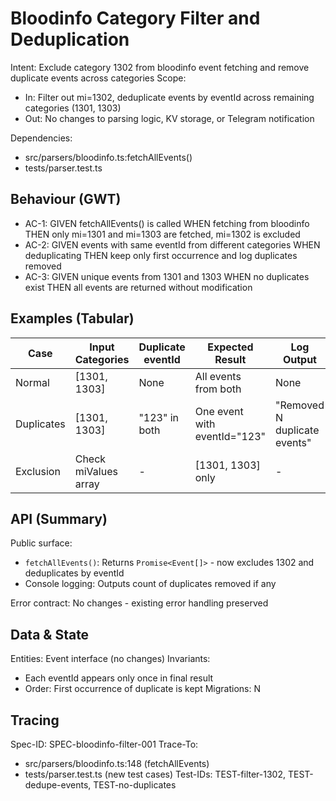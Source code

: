 # Bloodinfo Category Filter and Deduplication

Intent: Exclude category 1302 from bloodinfo event fetching and remove duplicate events across categories
Scope:
- In: Filter out mi=1302, deduplicate events by eventId across remaining categories (1301, 1303)
- Out: No changes to parsing logic, KV storage, or Telegram notification

Dependencies:
- src/parsers/bloodinfo.ts:fetchAllEvents()
- tests/parser.test.ts

## Behaviour (GWT)

- AC-1: GIVEN fetchAllEvents() is called WHEN fetching from bloodinfo THEN only mi=1301 and mi=1303 are fetched, mi=1302 is excluded
- AC-2: GIVEN events with same eventId from different categories WHEN deduplicating THEN keep only first occurrence and log duplicates removed
- AC-3: GIVEN unique events from 1301 and 1303 WHEN no duplicates exist THEN all events are returned without modification

## Examples (Tabular)

| Case | Input Categories | Duplicate eventId | Expected Result | Log Output |
|---|---|---|---|---|
| Normal | [1301, 1303] | None | All events from both | None |
| Duplicates | [1301, 1303] | "123" in both | One event with eventId="123" | "Removed N duplicate events" |
| Exclusion | Check miValues array | - | [1301, 1303] only | - |

## API (Summary)

Public surface:
- `fetchAllEvents()`: Returns `Promise<Event[]>` - now excludes 1302 and deduplicates by eventId
- Console logging: Outputs count of duplicates removed if any

Error contract: No changes - existing error handling preserved

## Data & State

Entities: Event interface (no changes)
Invariants:
- Each eventId appears only once in final result
- Order: First occurrence of duplicate is kept
Migrations: N

## Tracing

Spec-ID: SPEC-bloodinfo-filter-001
Trace-To:
- src/parsers/bloodinfo.ts:148 (fetchAllEvents)
- tests/parser.test.ts (new test cases)
Test-IDs: TEST-filter-1302, TEST-dedupe-events, TEST-no-duplicates
